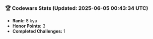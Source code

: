 ### 🏆 Codewars Stats (Updated: 2025-06-05 00:43:34 UTC)

- **Rank:** 8 kyu
- **Honor Points:** 3
- **Completed Challenges:** 1
